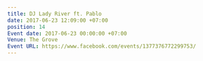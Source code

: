 ```yaml
---
title: DJ Lady River ft. Pablo
date: 2017-06-23 12:09:00 +07:00
position: 14
Event date: 2017-06-23 00:00:00 +07:00
Venue: The Grove
Event URL: https://www.facebook.com/events/1377376772299753/
---
```


